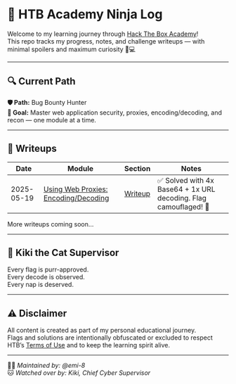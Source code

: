 # 🧠 HTB Academy Ninja Log

Welcome to my learning journey through [Hack The Box Academy](https://academy.hackthebox.com/)!  
This repo tracks my progress, notes, and challenge writeups — with minimal spoilers and maximum curiosity 🥷💻

---

## 🔍 Current Path

**🛡️ Path:** Bug Bounty Hunter  
**🎯 Goal:** Master web application security, proxies, encoding/decoding, and recon — one module at a time.

---

## 📁 Writeups

| Date | Module | Section | Notes |
|------|--------|---------|-------|
| 2025-05-19 | [Using Web Proxies: Encoding/Decoding](https://academy.hackthebox.com/module/110/section/1052) | [Writeup](academy/decoding-ninja-may19/decoding-ninja-may19.md) | ✅ Solved with 4x Base64 + 1x URL decoding. Flag camouflaged! 🐾 |

More writeups coming soon...

---

## 🐾 Kiki the Cat Supervisor

Every flag is purr-approved.  
Every decode is observed.  
Every nap is deserved.

---

## ⚠️ Disclaimer

All content is created as part of my personal educational journey.  
Flags and solutions are intentionally obfuscated or excluded to respect HTB’s [Terms of Use](https://www.hackthebox.com/terms) and to keep the learning spirit alive.

---

🧑‍💻 *Maintained by: @emi-8*  
🐱 *Watched over by: Kiki, Chief Cyber Supervisor*
